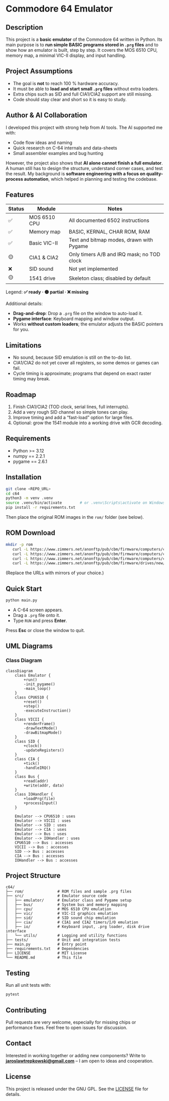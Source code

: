 # Commodore 64 Emulator

## Description

This project is a **basic emulator** of the Commodore 64 written in Python.
Its main purpose is to **run simple BASIC programs stored in `.prg` files** and to show how an emulator is built, step by step. It covers the MOS 6510 CPU, memory map, a minimal VIC-II display, and input handling.

## Project Assumptions

* The goal is **not** to reach 100 % hardware accuracy.
* It must be able to **load and start small `.prg` files** without extra loaders.
* Extra chips such as SID and full CIA1/CIA2 support are still missing.
* Code should stay clear and short so it is easy to study.

## Author & AI Collaboration

I developed this project with strong help from AI tools.
The AI supported me with:

* Code flow ideas and naming
* Quick research on C-64 internals and data-sheets
* Small assembler examples and bug hunting

However, the project also shows that **AI alone cannot finish a full emulator**. A human still has to design the structure, understand corner cases, and test the result.
My background is **software engineering with a focus on quality-process automation**, which helped in planning and testing the codebase.

## Features

| Status | Module       | Notes                                      |
| ------ | ------------ | ------------------------------------------ |
| ✅      | MOS 6510 CPU | All documented 6502 instructions           |
| ✅      | Memory map   | BASIC, KERNAL, CHAR ROM, RAM               |
| ✅      | Basic VIC-II | Text and bitmap modes, drawn with Pygame   |
| 🟡     | CIA1 & CIA2  | Only timers A/B and IRQ mask; no TOD clock |
| ❌      | SID sound    | Not yet implemented                        |
| 🟡     | 1541 drive   | Skeleton class; disabled by default        |

Legend: **✅ ready · 🟡 partial · ❌ missing**

Additional details:

* **Drag-and-drop**: Drop a `.prg` file on the window to auto-load it.
* **Pygame interface**: Keyboard mapping and window output.
* Works **without custom loaders**; the emulator adjusts the BASIC pointers for you.

## Limitations

* No sound, because SID emulation is still on the to-do list.
* CIA1/CIA2 do not yet cover all registers, so some demos or games can fail.
* Cycle timing is approximate; programs that depend on exact raster timing may break.

## Roadmap

1. Finish CIA1/CIA2 (TOD clock, serial lines, full interrupts).
2. Add a very rough SID channel so simple tones can play.
3. Improve timing and add a “fast-load” option for large files.
4. Optional: grow the 1541 module into a working drive with GCR decoding.

## Requirements

* Python >= 3.12
* numpy == 2.2.1
* pygame == 2.6.1

## Installation

```bash
git clone <REPO_URL>
cd c64
python3 -m venv .venv
source .venv/bin/activate        # or .venv\Scripts\activate on Windows
pip install -r requirements.txt
```

Then place the original ROM images in the `rom/` folder (see below).

## ROM Download

```bash
mkdir -p rom
   curl -L https://www.zimmers.net/anonftp/pub/cbm/firmware/computers/c64/basic.901226-01.bin -o rom/basic.bin
   curl -L https://www.zimmers.net/anonftp/pub/cbm/firmware/computers/c64/kernal.901227-01.bin -o rom/kernel.bin
   curl -L https://www.zimmers.net/anonftp/pub/cbm/firmware/computers/c64/characters.901225-01.bin -o rom/chargen.bin
   curl -L https://www.zimmers.net/anonftp/pub/cbm/firmware/drives/new/1541/1540-c000.325302-01.bin -o rom/dos1541.bin
```

(Replace the URLs with mirrors of your choice.)


## Quick Start

```bash
python main.py
```

* A C-64 screen appears.
* Drag a `.prg` file onto it.
* Type `RUN` and press **Enter**.

Press **Esc** or close the window to quit.


## UML Diagrams

### Class Diagram

```mermaid
classDiagram
    class Emulator {
        +run()
        -init_pygame()
        -main_loop()
    }
    class CPU6510 {
        +reset()
        +step()
        -executeInstruction()
    }
    class VICII {
        +renderFrame()
        -drawTextMode()
        -drawBitmapMode()
    }
    class SID {
        +clock()
        -updateRegisters()
    }
    class CIA {
        +tick()
        -handleIRQ()
    }
    class Bus {
        +read(addr)
        +write(addr, data)
    }
    class IOHandler {
        +loadPrg(file)
        +processInput()
    }

    Emulator --> CPU6510 : uses
    Emulator --> VICII : uses
    Emulator --> SID : uses
    Emulator --> CIA : uses
    Emulator --> Bus : uses
    Emulator --> IOHandler : uses
    CPU6510 --> Bus : accesses
    VICII --> Bus : accesses
    SID --> Bus : accesses
    CIA --> Bus : accesses
    IOHandler --> Bus : accesses
```

## Project Structure

```
c64/
├── rom/               # ROM files and sample .prg files
├── src/               # Emulator source code
│   ├── emulator/      # Emulator class and Pygame setup
│   ├── bus/           # System bus and memory mapping
│   ├── cpu/           # MOS 6510 CPU emulation
│   ├── vic/           # VIC-II graphics emulation
│   ├── sid/           # SID sound chip emulation
│   ├── cia/           # CIA1 and CIA2 timers/I/O emulation
│   ├── io/            # Keyboard input, .prg loader, disk drive interface
│   └── utils/         # Logging and utility functions
├── tests/             # Unit and integration tests
├── main.py            # Entry point
├── requirements.txt   # Dependencies
├── LICENSE            # MIT License
└── README.md          # This file
```

## Testing

Run all unit tests with:

```bash
pytest
```

## Contributing

Pull requests are very welcome, especially for missing chips or performance fixes.
Feel free to open issues for discussion.

## Contact

Interested in working together or adding new components?
Write to **[jaroslawtrepkowski@gmail.com](mailto:jaroslawtrepkowski@gmail.com)** – I am open to ideas and cooperation.

## License

This project is released under the GNU GPL. See the [LICENSE](LICENSE) file for details.
